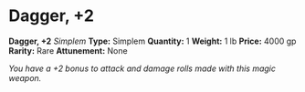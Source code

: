 # Dagger, +2

**Dagger, +2**
_Simplem_
**Type:** Simplem
**Quantity:** 1
**Weight:** 1 lb
**Price:** 4000 gp
**Rarity:** Rare
**Attunement:** None

*You have a +2 bonus to attack and damage rolls made with this magic weapon.*